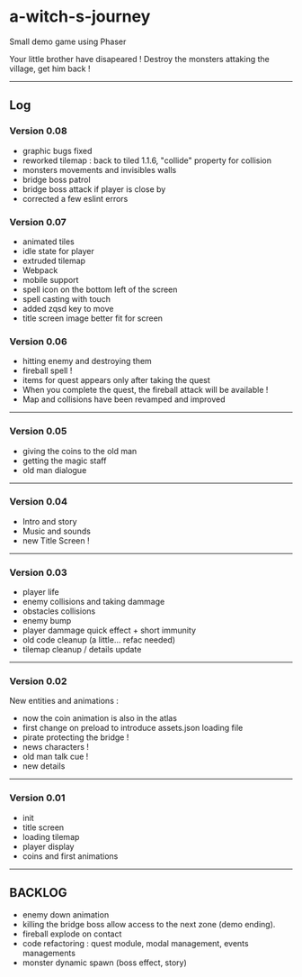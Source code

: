 # a-witch-s-journey
Small demo game using Phaser

Your little brother have disapeared !
Destroy the monsters attaking the village, get him back !

----------------------
## Log

### Version 0.08
- graphic bugs fixed
- reworked tilemap : back to tiled 1.1.6, "collide" property for collision
- monsters movements and invisibles walls
- bridge boss patrol
- bridge boss attack if player is close by
- corrected a few eslint errors


### Version 0.07
- animated tiles
- idle state for player
- extruded tilemap
- Webpack
- mobile support
- spell icon on the bottom left of the screen
- spell casting with touch
- added zqsd key to move
- title screen image better fit for screen


### Version 0.06
- hitting enemy and destroying them
- fireball spell !
- items for quest appears only after taking the quest
- When you complete the quest, the fireball attack will be available !
- Map and collisions have been revamped and improved

----------------------

### Version 0.05
- giving the coins to the old man
- getting the magic staff
- old man dialogue

----------------------

### Version 0.04
- Intro and story
- Music and sounds
- new Title Screen !

----------------------

### Version 0.03
- player life
- enemy collisions and taking dammage
- obstacles collisions
- enemy bump
- player dammage quick effect + short immunity
- old code cleanup (a little... refac needed)
- tilemap cleanup / details update

----------------------

### Version 0.02
New entities and animations :
- now the coin animation is also in the atlas
- first change on preload to introduce assets.json loading file
- pirate protecting the bridge !
- news characters !
- old man talk cue !
- new details

----------------------

### Version 0.01
- init
- title screen
- loading tilemap
- player display
- coins and first animations

----------------------

## BACKLOG
- enemy down animation
- killing the bridge boss allow access to the next zone (demo ending).
- fireball explode on contact
- code refactoring : quest module, modal management, events managements
- monster dynamic spawn (boss effect, story)
